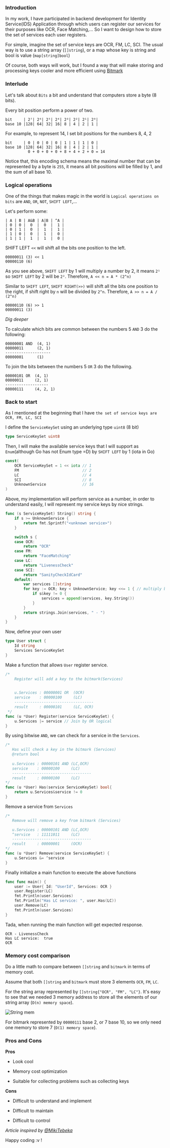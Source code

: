 [comment]: <> (Optimization with Bitmask)

### Introduction

In my work, I have participated in backend development for Identity Service(IDS) Application 
through which users can register our services for their purposes like OCR, Face Matching,...
So I want to design how to store the set of services each user registers.

For simple, imagine the set of service keys are OCR, FM, LC, SCI. The usual way is to use a string array (`[]string`),
or a map whose key is string and bool is value (`map[string]bool`)

Of course, both ways will work, but I found a way that will make storing and processing keys
cooler and more efficient using [Bitmark](https://en.wikipedia.org/wiki/Mask_(computing))

### Interlude

Let's talk about `Bits` a bit and understand that computers store a byte (8 bits).

Every bit position perform a power of two.

```
bit     | 2⁷| 2⁶| 2⁵| 2⁴| 2³| 2²| 2¹| 2⁰|
base 10 |128| 64| 32| 16| 8 | 4 | 2 | 1 |
```

For example, to represent 14, I set bit positions for the numbers 8, 4, 2

```
bit     | 0 | 0 | 0 | 0 | 1 | 1 | 1 | 0 |
base 10 |128| 64| 32| 16| 8 | 4 | 2 | 1 |
          0 + 0 + 0 + 0 + 8 + 4 + 2 + 0 = 14
```

Notice that, this encoding schema means the maximal number that can be represented by a byte is `255`, 
it means all bit positions will be filled by 1, and the sum of all base 10.

### Logical operations

One of the things that makes magic in the world is `Logical operations on bits` are `AND`, `OR`, `NOT`, `SHIFT LEFT`,...

Let's perform some:

```
| A | B | A&B | A|B | ^A |
| 0 | 0 |  0  |  0  |  1 |
| 0 | 1 |  0  |  1  |  1 |
| 1 | 0 |  0  |  1  |  0 |
| 1 | 1 |  1  |  1  |  0 |
```

SHIFT LEFT `<<` will shift all the bits one position to the left.

```
00000011 (3) << 1
00000110 (6)
```

As you see above, `SHIFT LEFT` by 1 will multiply a number by 2, it means `2¹` 
so `SHIFT LEFT` by 2 will be `2²`. Therefore, `A << n = A * (2^n)` 

Similar to `SHIFT LEFT`, `SHIFT RIGHT(>>)` will shift all the bits one position to the right, if shift right by 
`n` will be divided by `2^n`. Therefore, `A >> n = A / (2^n)`

```
00000110 (6) >> 1
00000011 (3) 
```

*Dig deeper*

To calculate which bits are common between the numbers 5 `AND` 3 do the following:

```
00000001 AND  (4, 1)
00000011      (2, 1)
--------------------
00000001      (1)
```

To join the bits between the numbers 5 `OR` 3 do the following.

```
00000101 OR  (4, 1)
00000011     (2, 1)
-------------------
00000111     (4, 2, 1)
```

### Back to start

As I mentioned at the beginning that I have `the set of service keys are OCR, FM, LC, SCI`

I define the `ServiceKeySet` using an underlying type `uint8` (8 bit) 

```go
type ServiceKeySet uint8
```

Then, I will make the available service keys that I will support as `Enum`(although Go has not Enum type =D) by `SHIFT LEFT` by 1 (iota in Go)
```go
const(
	OCR ServiceKeySet = 1 << iota // 1
	FM                            // 2
	LC                            // 4  
	SCI                           // 8
	UnknownService                // 16 
)
```

Above, my implementation will perform service as a number, in order to understand easily, I will represent my service keys by nice strings.
```go
func (s ServiceKeySet) String() string {
	if s >= UnknownService {
        return fmt.Sprintf("<unknown service>")
    }

    switch s {
    case OCR:
        return "OCR"
    case FM:
        return "FaceMatching"
    case LC:
        return "LivenessCheck"
    case SCI:
    	return "SanityCheckIdCard"
    default:
        var services []string
        for key := OCR; key < UnknownService; key <<= 1 { // multiply by 2 each loop
            if s&key != 0 {
                services = append(services, key.String())
            }
        }
        return strings.Join(services, " - ")	
    }
}
```

Now, define your own user
```go
type User struct {
	Id string
	Services ServiceKeySet
}
```

Make a function that allows `User` register service.
```go
/*
    Register will add a key to the bitmark(Services)

 
    u.Services : 00000001 OR  (OCR)
    service    : 00000100     (LC)
    -----------------------------------
    result     : 00000101     (LC, OCR)
 */
func (u *User) Register(service ServiceKeySet) {
    u.Services |= service // Join by OR logical
}
```

By using bitwise `AND`, we can check for a service in the `Services`.
```go
/*
   Has will check a key in the bitmark (Services)
   @return bool
 
   u.Services : 00000101 AND (LC,OCR)
   service    : 00000100     (LC)
   -----------------------------------
   result     : 00000100     (LC)
*/
func (u *User) Has(service ServiceKeySet) bool{
	return u.Services&service != 0
}
```

Remove a service from `Services`
```go
/*
   Remove will remove a key from bitmark (Services)

   u.Services : 00000101 AND (LC,OCR)
   ^service   : 11111011     (LC)
   -----------------------------------
   result     : 00000001     (OCR)
*/
func (u *User) Remove(service ServiceKeySet) {
    u.Services &= ^service
}
```

Finally initialize a main function to execute the above functions
```go
func func main() {
	user := User{ Id: "UserId", Services: OCR }
	user.Register(LC)
	fmt.Println(user.Services)
	fmt.Println("Has LC service: ", user.Has(LC))
	user.Remove(LC)
	fmt.Println(user.Services)
}
```

Tada, when running the main function will get expected response.
```
OCR - LivenessCheck
Has LC service:  true
OCR
```

### Memory cost comparison

Do a little math to compare between `[]string` and `bitmark` in terms of memory cost.

Assume that both `[]string` and `bitmark` must store 3 elements `OCR`, `FM`, `LC`.

For the string array represented by `[]string{"OCR", "FM", "LC"}`. It's easy to see that we
needed 3 memory address to store all the elements of our string array (`O(n) memory space`).

![String mem](../../../../../images/2021-05-22-bitmark/dsf.png)

For bitmark represented by `00000111` base 2, or 7 base 10, so we only need one memory to store 7 (`O(1) memory space`).

### Pros and Cons

**Pros**

- Look cool

+ Memory cost optimization

* Suitable for collecting problems such as collecting keys

**Cons**

- Difficult to understand and implement

* Difficult to maintain

+ Difficult to control

*Article inspired by [@MikiTebeka](https://github.com/tebeka)*

Happy coding :v !




